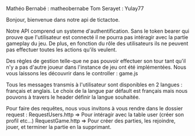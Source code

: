 Mathéo Bernabé : matheobernabe
Tom Serayet : Yulay77

Bonjour,
bienvenue dans notre api de tictactoe. 

Notre API comprend un systeme d'authentification. 
Sans le token bearer qui prouve que l'utilisateur est connecté il ne pourra pas intéragir avec la partie gameplay du jeu. 
De plus, en fonction du rôle des utilisateurs ils ne peuvent pas effectuer toutes les actions qu'ils veulent. 

Des règles de gestion telle-que ne pas pouvoir effectuer son tour tant qu'il n'y a pas d'autre joueur dans l'instance de jeu ont été implémentées. 
Nous vous laissons les découvrir dans le controller : game.js

Tous les messages transmis à l'utilisateur sont disponibles en 2 langues : français et anglais. Le choix de la langue par défault est français mais nous pouvons à travers le header définir la langue souhaitée. 

Pour faire des requêtes, nous vous invitons à vous rendre dans le dossier request :
RequestUsers.http => Pour intéragir avec la table user (créer son profil etc...)
RequestGame.http => Pour créer des parties, les rejoindre, jouer, et terminer la partie en la supprimant. 


